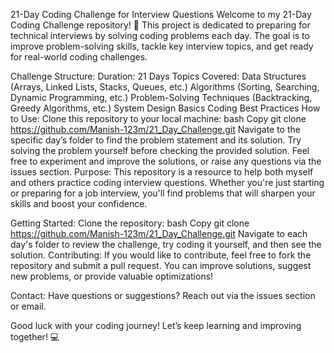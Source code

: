 21-Day Coding Challenge for Interview Questions
Welcome to my 21-Day Coding Challenge repository! 🚀
This project is dedicated to preparing for technical interviews by solving coding problems each day. The goal is to improve problem-solving skills, tackle key interview topics, and get ready for real-world coding challenges.

Challenge Structure:
Duration: 21 Days
Topics Covered:
Data Structures (Arrays, Linked Lists, Stacks, Queues, etc.)
Algorithms (Sorting, Searching, Dynamic Programming, etc.)
Problem-Solving Techniques (Backtracking, Greedy Algorithms, etc.)
System Design Basics
Coding Best Practices
How to Use:
Clone this repository to your local machine:
bash
Copy
git clone https://github.com/Manish-123m/21_Day_Challenge.git
Navigate to the specific day’s folder to find the problem statement and its solution.
Try solving the problem yourself before checking the provided solution.
Feel free to experiment and improve the solutions, or raise any questions via the issues section.
Purpose:
This repository is a resource to help both myself and others practice coding interview questions. Whether you're just starting or preparing for a job interview, you'll find problems that will sharpen your skills and boost your confidence.

Getting Started:
Clone the repository:
bash
Copy
git clone https://github.com/Manish-123m/21_Day_Challenge.git
Navigate to each day's folder to review the challenge, try coding it yourself, and then see the solution.
Contributing:
If you would like to contribute, feel free to fork the repository and submit a pull request. You can improve solutions, suggest new problems, or provide valuable optimizations!

Contact:
Have questions or suggestions? Reach out via the issues section or email.

Good luck with your coding journey! Let’s keep learning and improving together! 💻
